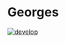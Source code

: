# Georges

[![develop](https://github.com/rtesse/georges/actions/workflows/develop.yaml/badge.svg?branch=develop)](https://github.com/rtesse/georges/actions/workflows/develop.yaml)